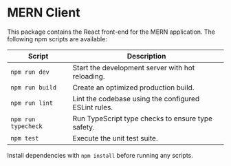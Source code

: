 # MERN Client

This package contains the React front-end for the MERN application. The following npm scripts are available:

| Script | Description |
| ------ | ----------- |
| `npm run dev` | Start the development server with hot reloading. |
| `npm run build` | Create an optimized production build. |
| `npm run lint` | Lint the codebase using the configured ESLint rules. |
| `npm run typecheck` | Run TypeScript type checks to ensure type safety. |
| `npm test` | Execute the unit test suite. |

Install dependencies with `npm install` before running any scripts.
